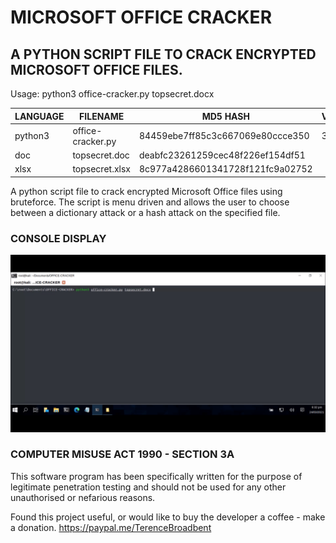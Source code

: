 # MICROSOFT OFFICE CRACKER
## A PYTHON SCRIPT FILE TO CRACK ENCRYPTED MICROSOFT OFFICE FILES.

Usage: python3 office-cracker.py topsecret.docx

| LANGUAGE | FILENAME          | MD5 HASH                         | VERSION |
|--------  |---------          |---------                         |-----    |
| python3  | office-cracker.py | 84459ebe7ff85c3c667069e80ccce350 | 3.0     |
| doc      | topsecret.doc     | deabfc23261259cec48f226ef154df51 |         |
| xlsx     | topsecret.xlsx    | 8c977a4286601341728f121fc9a02752 |         |

A python script file to crack encrypted Microsoft Office files using bruteforce. The script is menu driven and allows the user to choose between a dictionary attack or a hash attack on the specified file.

### CONSOLE DISPLAY
![Screenshot](picture1.gif)

### COMPUTER MISUSE ACT 1990 - SECTION 3A
This software program has been specifically written for the purpose of legitimate penetration testing and should not be used for any other unauthorised or nefarious reasons.

Found this project useful, or would like to buy the developer a coffee - make a donation.
https://paypal.me/TerenceBroadbent
